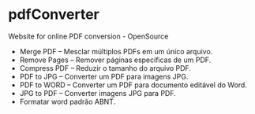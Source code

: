 # pdfConverter
Website for online PDF conversion - OpenSource

- Merge PDF – Mesclar múltiplos PDFs em um único arquivo.
- Remove Pages – Remover páginas específicas de um PDF.
- Compress PDF – Reduzir o tamanho do arquivo PDF.
- PDF to JPG – Converter um PDF para imagens JPG.
- PDF to WORD – Converter um PDF para documento editável do Word.
- JPG to PDF – Converter imagens JPG para PDF.
- Formatar word padrão ABNT.